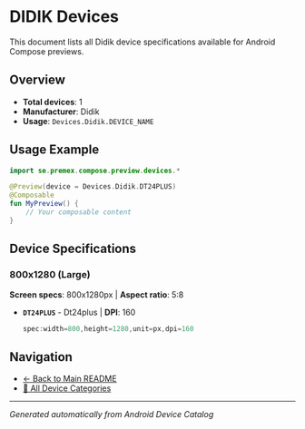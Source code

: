# DIDIK Devices

This document lists all Didik device specifications available for Android Compose previews.

## Overview

- **Total devices**: 1
- **Manufacturer**: Didik
- **Usage**: `Devices.Didik.DEVICE_NAME`

## Usage Example

```kotlin
import se.premex.compose.preview.devices.*

@Preview(device = Devices.Didik.DT24PLUS)
@Composable
fun MyPreview() {
    // Your composable content
}
```

## Device Specifications

### 800x1280 (Large)

**Screen specs**: 800x1280px | **Aspect ratio**: 5:8

- **`DT24PLUS`** - Dt24plus | **DPI**: 160
  ```kotlin
  spec:width=800,height=1280,unit=px,dpi=160
  ```

## Navigation

- [← Back to Main README](../../README.md)
- [📱 All Device Categories](../README.md)

---
*Generated automatically from Android Device Catalog*
